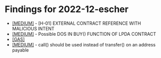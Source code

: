 # Findings for 2022-12-escher 

- [[MEDIUM]]([MEDIUM]-[H-01]_EXTERNAL_CONTRACT_REFERENCE_WITH_MALICIOUS_INTENT/README.md) - [H-01] EXTERNAL CONTRACT REFERENCE WITH MALICIOUS INTENT
- [[MEDIUM]]([MEDIUM]-Possible_DOS_IN_BUY()_FUNCTION_OF_LPDA_CONTRACT/README.md) - Possible DOS IN BUY() FUNCTION OF LPDA CONTRACT
- [[GAS]](GAS/README.md)
- [[MEDIUM]]([MEDIUM]-call()_should_be_used_instead_of_transfer()_on_an_address_payable/README.md) - call() should be used instead of transfer() on an address payable

